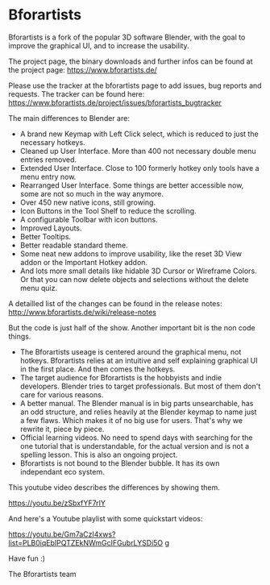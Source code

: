 # Bforartists
Bforartists is a fork of the popular 3D software Blender, with the goal to improve the graphical UI, and to increase the usability.

The project page, the binary downloads and further infos can be found at the project page: https://www.bforartists.de/

Please use the tracker at the bforartists page to add issues, bug reports and requests. The tracker can be found here: https://www.bforartists.de/project/issues/bforartists_bugtracker

The main differences to Blender are:

- A brand new Keymap with Left Click select, which is reduced to just the necessary hotkeys.
- Cleaned up User Interface. More than 400 not necessary double menu entries removed.
- Extended User Interface. Close to 100 formerly hotkey only tools have a menu entry now.
- Rearranged User Interface. Some things are better accessible now, some are not so much in the way anymore.
- Over 450 new native icons, still growing.
- Icon Buttons in the Tool Shelf to reduce the scrolling.
- A configurable Toolbar with icon buttons.
- Improved Layouts.
- Better Tooltips.
- Better readable standard theme.
- Some neat new addons to improve usability, like the reset 3D View addon or the Important Hotkey addon.
- And lots more small details like hidable 3D Cursor or Wireframe Colors. Or that you can now delete objects and selections without the delete menu quiz.

A detailled list of the changes can be found in the release notes: http://www.bforartists.de/wiki/release-notes

But the code is just half of the show. Another important bit is the non code things.

- The Bforartists useage is centered around the graphical menu, not hotkeys. Bforartists relies at an intuitive and self explaining graphical UI in the first place. And then comes the hotkeys.
- The target audience for Bforartists is the hobbyists and indie developers. Blender tries to target professionals. But most of them don't care for various reasons.
- A better manual. The Blender manual is in big parts unsearchable, has an odd structure, and relies heavily at the Blender keymap to name just a few flaws. Which makes it of no big use for users. That's why we rewrite it, piece by piece.
- Official learning videos. No need to spend days with searching for the one tutorial that is understandable, for the actual version and is not a spelling lesson. This is also an ongoing project.
- Bforartists is not bound to the Blender bubble. It has its own independant eco system.

This youtube video describes the differences by showing them.

https://youtu.be/zSbxfYF7rIY

And here's a Youtube playlist with some quickstart videos:

https://youtu.be/Gm7aCzI4xws?list=PLB0iqEbIPQTZEkNWmGcIFGubrLYSDi5O g

Have fun :)

The Bforartists team




